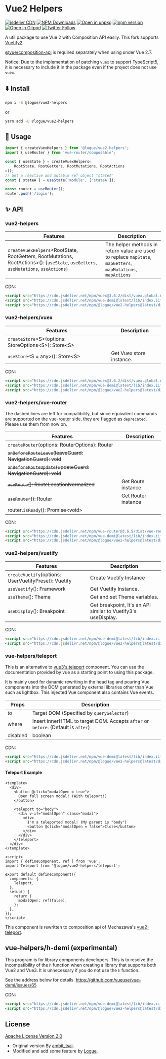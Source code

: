 # Vue2 Helpers

[![jsdelivr CDN](https://data.jsdelivr.com/v1/package/npm/@logue/vue2-helpers/badge)](https://www.jsdelivr.com/package/npm/@logue/vue2-helpers)
[![NPM Downloads](https://img.shields.io/npm/dm/@logue/vue2-helpers.svg?style=flat)](https://www.npmjs.com/package/@logue/vue2-helpers)
[![Open in unpkg](https://img.shields.io/badge/Open%20in-unpkg-blue)](https://uiwjs.github.io/npm-unpkg/#/pkg/@logue/vue2-helpers/file/README.md)
[![npm version](https://img.shields.io/npm/v/@logue/vue2-helpers.svg)](https://www.npmjs.com/package/@logue/vue2-helpers)
[![Open in Gitpod](https://shields.io/badge/Open%20in-Gitpod-green?logo=Gitpod)](https://gitpod.io/#https://github.com/logue/@logue/vue2-helpers)
[![Twitter Follow](https://img.shields.io/twitter/follow/logue256?style=plastic)](https://twitter.com/logue256)

A util package to use Vue 2 with Composition API easily.
This fork supports [Vuetify2](https://vuetifyjs.com/).

[@vue/composition-api](https://github.com/vuejs/composition-api) is required separately when using under Vue 2.7.

Notice: Due to the implementation of patching `vuex` to support TypeScript5, it is necessary to include it in the package even if the project does not use `vuex`.

## ⬇️ Install

```sh
npm i -S @logue/vue2-helpers
```

or

```sh
yarn add -D @logue/vue2-helpers
```

## 📃 Usage

```javascript
import { createVuexHelpers } from '@logue/vue2-helpers';
import { useRouter } from 'vue-router/composable';

const { useState } = createVuexHelpers<
    RootState, RootGetters, RootMutations, RootActions
>();
// Get a reactive and mutable ref object "stateA"
const { stateA } = useState('module', ['stateA']);

const router = useRouter();
router.push('/login');
```

## ✨ API

### vue2-helpers

| Features                                                                                                                                  | Description                                                                                                   |
| ----------------------------------------------------------------------------------------------------------------------------------------- | ------------------------------------------------------------------------------------------------------------- |
| `createVuexHelpers`&lt;RootState, RootGetters, RootMutations, RootActions&gt;(): {`useState`, `useGetters`, `useMutations`, `useActions`} | The helper methods in return value are used to replace `mapState`, `mapGetters`, `mapMutations`, `mapActions` |

CDN:

```html
<script src="https://cdn.jsdelivr.net/npm/vuex@3.6.2/dist/vuex.global.min.js"></script>
<script src="https://cdn.jsdelivr.net/npm/vue-demi@latest/lib/index.iife.min.js"></script>
<script src="https://cdn.jsdelivr.net/npm/@logue/vue2-helpers@latest/dist/index.iife.js"></script>
```

### vue2-helpers/vuex

| Features                                                               | Description              |
| ---------------------------------------------------------------------- | ------------------------ |
| `createStore`&lt;S&gt;(options: StoreOptions&lt;S&gt;): Store&lt;S&gt; |                          |
| `useStore`&lt;S = any&gt;(): Store&lt;S&gt;                            | Get Vuex store instance. |

CDN:

```html
<script src="https://cdn.jsdelivr.net/npm/vuex@3.6.2/dist/vuex.global.min.js"></script>
<script src="https://cdn.jsdelivr.net/npm/vue-demi@latest/lib/index.iife.min.js"></script>
<script src="https://cdn.jsdelivr.net/npm/@logue/vue2-helpers@latest/dist/vuex.iife.js"></script>
```

### vue2-helpers/vue-router

The dashed lines are left for compatibility, but since equivalent commands are supported on the [vue-router](https://github.com/vuejs/vue-router/blob/dev/CHANGELOG.md#360-2022-08-22) side, they are flagged as `deprecated`.
Please use them from now on.

| Features                                                      | Description         |
| ------------------------------------------------------------- | ------------------- |
| `createRouter`(options: RouterOptions): Router                |                     |
| ~~`onBeforeRouteLeave`(leaveGuard: NavigationGuard): void~~   |                     |
| ~~`onBeforeRouteUpdate`(updateGuard: NavigationGuard): void~~ |                     |
| ~~`useRoute`(): RouteLocationNormalized~~                     | Get Route instance  |
| ~~`useRouter`(): Router~~                                     | Get Router instance |
| router.`isReady`(): Promise\<void\>                           |                     |

CDN:

```html
<script src="https://cdn.jsdelivr.net/npm/vue-router@3.6.5/dist/vue-router.global.min.js"></script>
<script src="https://cdn.jsdelivr.net/npm/vue-demi@latest/lib/index.iife.min.js"></script>
<script src="https://cdn.jsdelivr.net/npm/@logue/vue2-helpers@latest/dist/vue-router.iife.js"></script>
```

### vue2-helpers/vuetify

| Features                                             | Description                                                   |
| ---------------------------------------------------- | ------------------------------------------------------------- |
| `createVuetify`(options: UserVuetifyPreset): Vuetify | Create Vuetify Instance                                       |
| `useVuetify`(): Framework                            | Get Vuetify Instance.                                         |
| `useTheme`(): Theme                                  | Get and set Theme variables.                                  |
| `useDisplay`(): Breakpoint                           | Get breakpoint, It's an API similar to Vuetify3's useDisplay. |

CDN:

```html
<script src="https://cdn.jsdelivr.net/npm/vue-demi@latest/lib/index.iife.min.js"></script>
<script src="https://cdn.jsdelivr.net/npm/@logue/vue2-helpers@latest/dist/vuetify.iife.js"></script>
```

### vue-helpers/teleport

This is an alternative to [vue3's teleport](https://v3.vuejs.org/guide/teleport.html) component.
You can use the documentation provided by vue as a starting point to using this package.

It is mainly used for dynamic rewriting in the head tag and pouring Vue components into the DOM generated by external libraries other than Vue such as lightbox.
This injected Vue component also contains Vue events.

| Props    | Description                                                                       |
| -------- | --------------------------------------------------------------------------------- |
| to       | Target DOM (Specified by `querySelector`)                                         |
| where    | Insert innerHTML to target DOM. Accepts `after` or `before`. (Default is `after`) |
| disabled | boolean                                                                           |

CDN:

```html
<script src="https://cdn.jsdelivr.net/npm/vue-demi@latest/lib/index.iife.min.js"></script>
<script src="https://cdn.jsdelivr.net/npm/@logue/vue2-helpers@latest/dist/teleport.iife.js"></script>
```

#### Teleport Example

```vue
<template>
  <div>
    <button @click="modalOpen = true">
      Open full screen modal! (With teleport!)
    </button>

    <teleport to="body">
      <div v-if="modalOpen" class="modal">
        <div>
          I'm a teleported modal! (My parent is "body")
          <button @click="modalOpen = false">Close</button>
        </div>
      </div>
    </teleport>
  </div>
</template>

<script>
import { defineComponent, ref } from 'vue';
import Teleport from '@logue/vue2-helpers/teleport';

export default defineComponent({
  components: {
    Teleport,
  },
  setup() {
    return {
      modalOpen: ref(false),
    };
  },
});
</script>
```

This component is rewritten to composition api of Mechazawa's [vue2-teleport](https://github.com/Mechazawa/vue2-teleport).

## vue-helpers/h-demi (experimental)

This program is for library components developers.
This is to resolve the incompatibility of the `h` function when creating a library that supports both Vue2 and Vue3.
It is unnecessary if you do not use the `h` function.

See the address below for details.
<https://github.com/vueuse/vue-demi/issues/65>

CDN:

```html
<script src="https://cdn.jsdelivr.net/npm/vue-demi@latest/lib/index.iife.min.js"></script>
<script src="https://cdn.jsdelivr.net/npm/@logue/vue2-helpers@latest/dist/h-demi.iife.js"></script>
```

## License

[Apache License Version 2.0](LICENSE)

- Original version By [ambit_tsai](https://github.com/ambit-tsai).
- Modified and add some feature by [Logue](https://github.com/logue).
